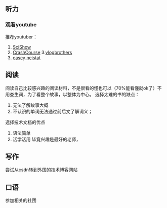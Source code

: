 ## 听力
### 观看youtube
推荐youtuber：

1. [SciShow](https://www.youtube.com/user/scishow)
2. [CrashCourse](https://www.youtube.com/user/crashcourse)
3.[vlogbrothers](https://www.youtube.com/user/vlogbrothers)
4. [casey neistat](https://www.youtube.com/user/caseyneistat)

## 阅读
阅读自己比较感兴趣的阅读材料，不是很看的懂也可以（70%能看懂就ok了）不用查生词，为了看整个故事，以整体为中心。
选择太难的书的缺点：
1. 无法了解故事大概
2. 不认识的单词无法通过前后文了解词义；

选择技术文档的优点
1. 语法简单
2. 活学活用
毕竟兴趣是最好的老师，

## 写作

尝试从csdn转到外国的技术博客网站

## 口语

参加相关的社团


```{.python .input}

```
